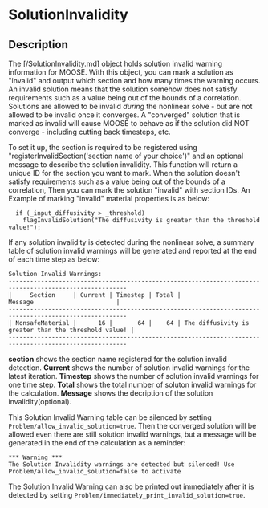 # SolutionInvalidity

## Description

The [/SolutionInvalidity.md] object holds solution invalid warning information for MOOSE. With this object, you can mark a solution as "invalid" and output which section and how many times the warning occurs. An invalid solution means that the solution somehow does not satisfy requirements such as a value being out of the bounds of a correlation.  Solutions are allowed to be invalid _during_ the nonlinear solve - but are not allowed to be invalid once it converges. A "converged" solution that is marked as invalid will cause MOOSE to behave as if the solution did NOT converge - including cutting back timesteps, etc.

To set it up, the section is required to be registered using "registerInvalidSection('section name of your choice')" and an optional message to describe the solution invalidity. This function will return a unique ID for the section you want to mark. When the solution doesn't satisfy requirements such as a value being out of the bounds of a correlation, Then you can mark the solution "invalid" with section IDs. An Example of marking "invalid" material properties is as below:

```
  if (_input_diffusivity > _threshold)
    flagInvalidSolution("The diffusivity is greater than the threshold value!");
```

If any solution invalidity is detected during the nonlinear solve, a summary table of solution invalid warnings will be generated and reported at the end of each time step as below:

```
Solution Invalid Warnings:
-------------------------------------------------------------------------------------------------------
|     Section     | Current | Timestep | Total |                        Message                       |
-------------------------------------------------------------------------------------------------------
| NonsafeMaterial |      16 |       64 |    64 | The diffusivity is greater than the threshold value! |
-------------------------------------------------------------------------------------------------------

```
**section** shows the section name registered for the solution invalid detection.
**Current** shows the number of solution invalid warnings for the latest iteration.
**Timestep** shows the number of solution invalid warnings for one time step.
**Total** shows the total number of soluton invalid warnings for the calculation.
**Message** shows the decription of the solution invalidity(optional).

This Solution Invalid Warning table can be silenced by setting `Problem/allow_invalid_solution=true`. Then the converged solution will be allowed even there are still solution invalid warnings, but a message will be generated in the end of the calculation as a reminder:
```
*** Warning ***
The Solution Invalidity warnings are detected but silenced! Use Problem/allow_invalid_solution=false to activate

```

The Solution Invalid Warning can also be printed out immediately after it is detected by setting `Problem/immediately_print_invalid_solution=true`.

